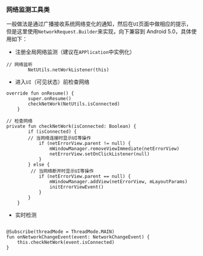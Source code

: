 ### 网络监测工具类

一般做法是通过广播接收系统网络变化的通知，然后在```UI```页面中做相应的提示，但是这里使用```NetworkRequest.Builder```来实现，向下兼容到 Android 5.0，具体使用如下：
* 注册全局网络监测（建议在```APPlication```中实例化）

```
// 网络监听
        NetUtils.netWorkListener(this)
```
* 进入```UI```（可见状态）前检查网络
```
override fun onResume() {
        super.onResume()
        checkNetWork(NetUtils.isConnected)
    }
 
// 检查网络
private fun checkNetWork(isConnected: Boolean) {
        if (isConnected) {
        // 当网络连接时显示UI等操作
            if (netErrorView.parent != null) {
                mWindowManager.removeViewImmediate(netErrorView)
                netErrorView.setOnClickListener(null)
            }
        } else {
         // 当网络断开时显示UI等操作
            if (netErrorView.parent == null) {
                mWindowManager.addView(netErrorView, mLayoutParams)
				initErrorViewEvent()
            }
        }
    }   

```

* 实时检测
```

@Subscribe(threadMode = ThreadMode.MAIN)
fun onNetworkChangeEvent(event: NetworkChangeEvent) {
    this.checkNetWork(event.isConnected)
}
    

```